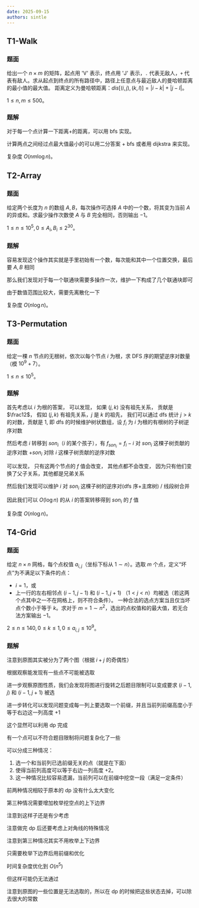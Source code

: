 ```yaml
---
date: 2025-09-15
authors: sintle
---
```


## T1-Walk

### 题面

给出一个 $n\times m$ 的矩阵，起点用 'V' 表示，终点用 'J' 表示，`.` 代表无敌人，`+` 代表有敌人。求从起点到终点的所有路径中，路径上任意点与最近敌人的曼哈顿距离的最小值的最大值。
距离定义为曼哈顿距离：$dis[(i,j),(k,l)]=|i-k|+|j-l|$。

$1\leq n,m\leq500$。

### 题解

对于每一个点计算一下距离+的距离，可以用 bfs 实现。

计算两点之间经过点最大值最小的可以用二分答案 + bfs 或者用 dijkstra 来实现。

复杂度 $O(nm\log n)$。

## T2-Array

### 题面

给定两个长度为 $n$ 的数组 $A,B$，每次操作可选择 $A$ 中的一个数，将其变为当前 $A$ 的异或和。求最少操作次数使 $A$ 与 $B$ 完全相同，否则输出 $-1$。

$1\leq n\leq 10^5,0\leq A_i,B_i\leq2^{30}$。

### 题解

容易发现这个操作其实就是手里初始有一个数，每次能和其中一个位置交换，最后要 $A,B$ 相同

那么我们发现对于每一个联通块需要多操作一次，维护一下构成了几个联通块即可

由于数值范围比较大，需要先离散化一下

复杂度 $O(n\log n)$。

## T3-Permutation

### 题面

给定一棵 $n$ 节点的无根树，依次以每个节点 $i$ 为根，求 $\text{DFS}$ 序的期望逆序对数量（模 $10^9+7$）。

$1\leq n\leq10^5$。

### 题解

首先考虑以 $i$ 为根的答案， 可以发现， 如果 $(j,k)$ 没有祖先关系， 贡献是 $\frac12$， 假如 $(j,k)$ 有祖先关系，$j$ 是 $k$ 的祖先， 我们可以通过 dfs 统计 $j>k$ 的对数，贡献是 $1$, 即 dfs 的时候维护树状数组，设 $f_i$ 为 $i$ 为根的有根树的子树逆序对数

然后考虑 $i$ 转移到 $son_i$（$i$ 的某个孩子），有 $f_{son_i}=f_i-i$ 对 $son_i$ 这棵子树贡献的逆序对数 $+son_i$ 对除 $i$ 这棵子树贡献的逆序对数

可以发现， 只有这两个节点的 $f$ 值会改变， 其他点都不会改变， 因为只有他们变换了父子关系，其他都是兄弟关系

然后我们发现可以维护 $i$ 对 $son_i$ 这棵子树的逆序对(dfs 序+主席树) / 线段树合并

因此我们可以 $O(\log n)$ 的从 $i$ 的答案转移得到 $son_i$ 的 $f$ 值

复杂度 $O(n\log n)$。

## T4-Grid

### 题面

给定 $n\times n$ 网格，每个点权值 $a_{i,j}$（坐标下标从 $1\sim n$）。选取 $m$ 个点，定义“坏点”为不满足以下条件的点：

-   $i=1$，或
-   上一行的左右相邻点 $(i-1,j-1)$ 和 $(i-1,j+1)$ （$1<j<n$）均被选（若这两个点其中之一不在网格上，则不符合条件）。
    一种合法的选点方案当且仅当坏点个数小于等于 $k$。求对于 $m=1\sim n^2$，选出的点权值和的最大值，若无合法方案输出 $-1$。

$2\leq n\leq140,0\leq k\leq1,0\leq a_{i,j}\leq10^9$。

### 题解

注意到原图其实被分为了两个图（根据 $i+j$ 的奇偶性）

根据观察能发现有一些点不可能被选取

进一步观察原图性质，我们会发现将图进行旋转之后题目限制可以变成要求 $(i-1,j)$ 和 $(i-1,j+1)$ 被选

进一步转化可以发现问题变成每一列上要选取一个前缀，并且当前列前缀高度小于等于右边这一列高度 $+1$

这个显然可以利用 $\text{dp}$ 完成

有一个点可以不符合题目限制将问题复杂化了一些

可以分成三种情况：

1.   选一个和当前列已选前缀无关的点（就是在下面）
2.   使得当前列高度可以等于右边一列高度 $+2$。
3.   这一种情况比较容易遗漏，当前列可以在前缀中挖空一段（满足一定条件）

前两种情况相较于原本的 $\text{dp}$ 没有什么太大变化

第三种情况需要增加枚举挖空点的上下边界

注意到这样子还是有少考虑

注意做完 $\text{dp}$ 后还要考虑上对角线的特殊情况

注意到第三种情况其实不用枚举上下边界

只需要枚举下边界后用前缀和优化

时间复杂度优化到 $O(n^5)$

但这样可能仍无法通过

注意到原图的一些位置是无法选取的，所以在 $\text{dp}$ 的时候把这些状态去掉，可以除去很大的常数